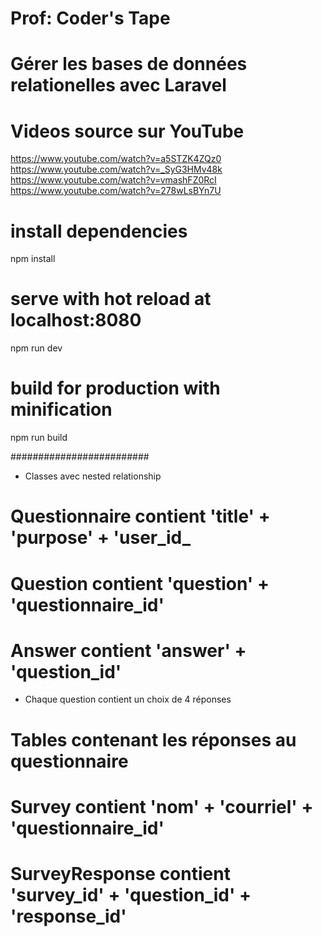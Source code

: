 # Prof: Coder's Tape
# Gérer les bases de données relationelles avec Laravel

# Videos source sur YouTube
https://www.youtube.com/watch?v=a5STZK4ZQz0
https://www.youtube.com/watch?v=_SyG3HMv48k
https://www.youtube.com/watch?v=vmashFZ0RcI
https://www.youtube.com/watch?v=278wLsBYn7U

# install dependencies
npm install

# serve with hot reload at localhost:8080
npm run dev

# build for production with minification
npm run build


#########################
* Classes avec nested relationship
# Questionnaire contient  'title' + 'purpose' + 'user_id_
# Question contient  'question' + 'questionnaire_id'
# Answer contient  'answer' + 'question_id'
* Chaque question contient un choix de 4 réponses 
# Tables contenant les réponses au questionnaire
# Survey contient 'nom' + 'courriel' + 'questionnaire_id'
# SurveyResponse contient 'survey_id' + 'question_id' + 'response_id'
